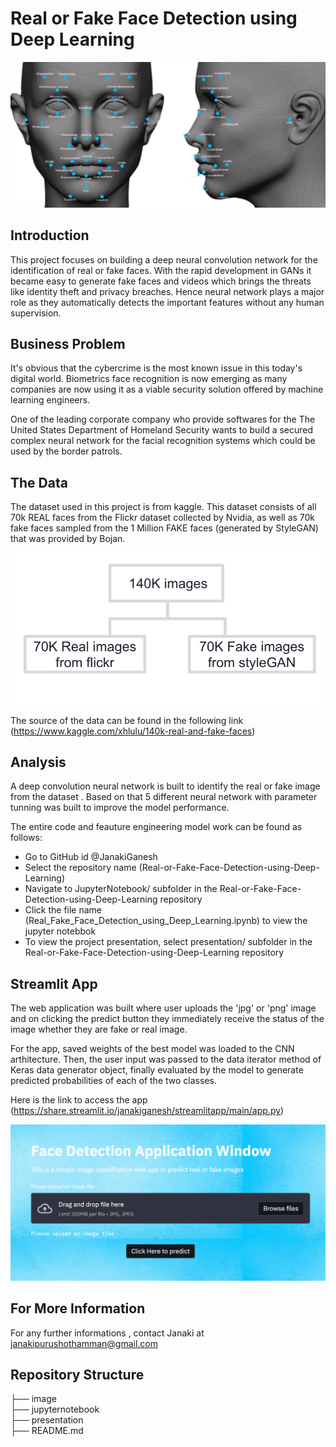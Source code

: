 # Real or Fake Face Detection using Deep Learning
![image info](image/face-detection-recognition.png
)

## Introduction

This project focuses on building a deep neural convolution network for the identification of real or fake faces. With the rapid development in GANs it became easy to generate fake faces and videos which brings the threats like identity theft and privacy breaches. Hence neural network plays a major role as they automatically detects the important features without any human supervision.

## Business Problem

It's obvious that the cybercrime is the most known issue in this today's digital world. Biometrics face recognition is now emerging as many companies are now using it as a viable security solution offered by machine learning engineers.

One of the leading corporate company who provide softwares for the The United States Department of Homeland Security wants to build a secured complex neural network for the facial recognition systems which could be used by the border patrols.

## The Data


The dataset used in this project is from kaggle. This dataset consists of all 70k REAL faces from the Flickr dataset collected by Nvidia, as well as 70k fake faces sampled from the 1 Million FAKE faces (generated by StyleGAN) that was provided by Bojan.

![image info](image/Screen3.png)

The source of the data can be found in the following link (https://www.kaggle.com/xhlulu/140k-real-and-fake-faces)

## Analysis

A deep convolution neural network is built to identify the real or fake image from the dataset . Based on that 5 different neural network with  parameter tunning was built to improve the model performance.

The entire code and feauture engineering model work can be found as follows:

* Go to GitHub id @JanakiGanesh
* Select the repository name (Real-or-Fake-Face-Detection-using-Deep-Learning)
* Navigate to JupyterNotebook/ subfolder in the Real-or-Fake-Face-Detection-using-Deep-Learning repository
* Click the file name (Real_Fake_Face_Detection_using_Deep_Learning.ipynb) to view the jupyter notebbok
* To view the project presentation, select presentation/ subfolder in the Real-or-Fake-Face-Detection-using-Deep-Learning repository

## Streamlit App
 The web application was built where user uploads the 'jpg' or 'png' image and on clicking the predict button they immediately receive the status of the image whether they are fake or real image.

 For the app, saved weights of the best model was loaded to the CNN arthitecture. Then, the user input was passed to the data iterator method of Keras data generator object, finally evaluated by the model to generate predicted probabilities of each of the two classes.

 Here is the link to access the app (https://share.streamlit.io/janakiganesh/streamlitapp/main/app.py)

 ![image info](image/screen5.png)




## For More Information

For any further informations , contact Janaki at janakipurushothamman@gmail.com

## Repository Structure

├── image                   
├── jupyternotebook                  
├── presentation                  
├── README.md

